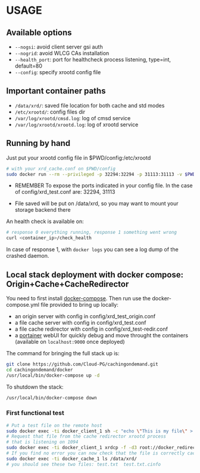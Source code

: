 # USAGE

## Available options

* `--nogsi`: avoid client server gsi auth
* `--nogrid`: avoid WLCG CAs installation
* `--health_port`: port for healthcheck process listening, type=int, default=80
* `--config`: specify xrootd config file

## Important container paths

* `/data/xrd/`: saved file location for both cache and std modes
* `/etc/xrootd/`: config files dir
* `/var/log/xrootd/cmsd.log`: log of cmsd service
* `/var/log/xrootd/xrootd.log`: log of xrootd service

## Running by hand

Just put your xrootd config file in $PWD/config:/etc/xrootd

```bash
# with your xrd_cache.conf on $PWD/config
sudo docker run --rm --privileged -p 32294:32294 -p 31113:31113 -v $PWD/config:/etc/xrootd cloudpg/cachingondemand --config /etc/xrootd/xrd_test.conf
```

* REMEMBER To expose the ports indicated in your config file. In the case of config/xrd_test.conf are: 32294, 31113

* File saved will be put on /data/xrd, so you may want to mount your storage backend there

An health check is available on:

```bash
# response 0 everything running, response 1 something went wrong
curl <container_ip>/check_health
```

In case of response 1, with `docker logs` you can see a log dump of the crashed daemon.

## Local stack deployment with docker compose: Origin+Cache+CacheRedirector

You need to first install [docker-compose](https://docs.docker.com/compose/install/#install-compose).
Then run use the docker-compose.yml file provided to bring up locally:

* an origin server with config in config/xrd_test_origin.conf
* a file cache server with config in config/xrd_test.conf
* a file cache redirector with config in config/xrd_test-redir.conf
* a [portainer](https://www.portainer.io/) webUI for quickly debug and move throught the containers (available on `localhost:9000` once deployed)

The command for bringing the full stack up is:

```bash
git clone https://github.com/Cloud-PG/cachingondemand.git
cd cachingondemand/docker
/usr/local/bin/docker-compose up -d
```

To shutdown the stack:

```bash
/usr/local/bin/docker-compose down
```

### First functional test

```bash
# Put a test file on the remote host
sudo docker exec -ti docker_client_1 sh -c "echo \"This is my file\" > test.txt & xrdcp test.txt root://docker_origin_1:1194//test.txt"
# Request that file from the cache redirector xrootd process 
# that is listening on 1094
sudo docker exec -ti docker_client_1 xrdcp -f -d3 root://docker_redirector_1//test.txt remote_test.txt
# If you find no error you can now check that the file is correctly cached on cache server
sudo docker exec -ti docker_cache_1 ls /data/xrd/
# you should see these two files: test.txt  test.txt.cinfo
```
